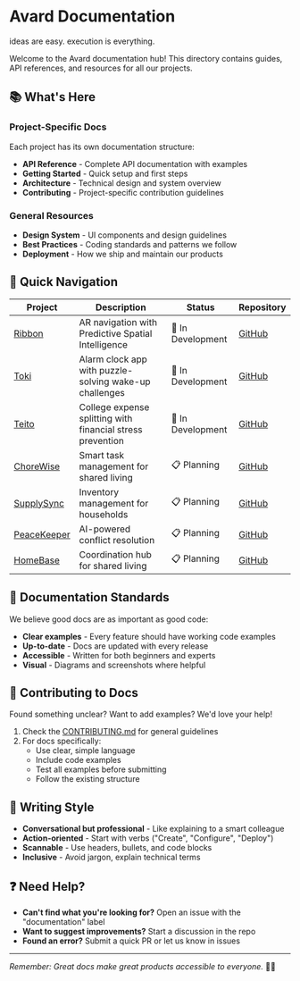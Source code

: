 # Avard Documentation

ideas are easy. execution is everything.

Welcome to the Avard documentation hub! This directory contains guides, API references, and resources for all our projects.

## 📚 What's Here

### Project-Specific Docs
Each project has its own documentation structure:
- **API Reference** - Complete API documentation with examples
- **Getting Started** - Quick setup and first steps
- **Architecture** - Technical design and system overview
- **Contributing** - Project-specific contribution guidelines

### General Resources
- **Design System** - UI components and design guidelines
- **Best Practices** - Coding standards and patterns we follow
- **Deployment** - How we ship and maintain our products

## 🚀 Quick Navigation

| Project | Description | Status | Repository |
|---------|-------------|--------|------------|
| [Ribbon](https://github.com/avard-org/ribbon) | AR navigation with Predictive Spatial Intelligence | 🚧 In Development | [GitHub](https://github.com/avard-org/ribbon) |
| [Toki](https://github.com/avard-org/toki) | Alarm clock app with puzzle-solving wake-up challenges | 🚧 In Development | [GitHub](https://github.com/avard-org/toki) |
| [Teito](https://github.com/avard-org/teito) | College expense splitting with financial stress prevention | 🚧 In Development | [GitHub](https://github.com/avard-org/teito) |
| [ChoreWise](https://github.com/avard-org/chorewise) | Smart task management for shared living | 📋 Planning | [GitHub](https://github.com/avard-org/chorewise) |
| [SupplySync](https://github.com/avard-org/supplysync) | Inventory management for households | 📋 Planning | [GitHub](https://github.com/avard-org/supplysync) |
| [PeaceKeeper](https://github.com/avard-org/peacekeeper) | AI-powered conflict resolution | 📋 Planning | [GitHub](https://github.com/avard-org/peacekeeper) |
| [HomeBase](https://github.com/avard-org/homebase) | Coordination hub for shared living | 📋 Planning | [GitHub](https://github.com/avard-org/homebase) |

## 🎯 Documentation Standards

We believe good docs are as important as good code:

- **Clear examples** - Every feature should have working code examples
- **Up-to-date** - Docs are updated with every release
- **Accessible** - Written for both beginners and experts
- **Visual** - Diagrams and screenshots where helpful

## 🤝 Contributing to Docs

Found something unclear? Want to add examples? We'd love your help!

1. Check the [CONTRIBUTING.md](../CONTRIBUTING.md) for general guidelines
2. For docs specifically:
   - Use clear, simple language
   - Include code examples
   - Test all examples before submitting
   - Follow the existing structure

## 📝 Writing Style

- **Conversational but professional** - Like explaining to a smart colleague
- **Action-oriented** - Start with verbs ("Create", "Configure", "Deploy")
- **Scannable** - Use headers, bullets, and code blocks
- **Inclusive** - Avoid jargon, explain technical terms

## ❓ Need Help?

- **Can't find what you're looking for?** Open an issue with the "documentation" label
- **Want to suggest improvements?** Start a discussion in the repo
- **Found an error?** Submit a quick PR or let us know in issues

---

*Remember: Great docs make great products accessible to everyone.* 📖✨ 